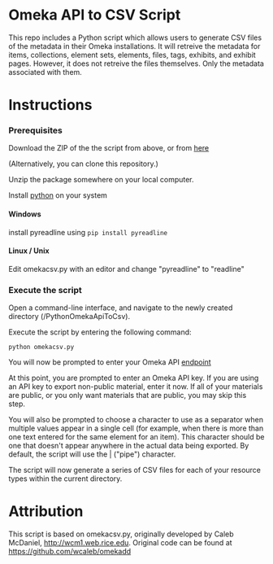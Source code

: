 Omeka API to CSV Script
=======================

This repo includes a Python script which allows users to generate CSV files of the metadata in their Omeka installations. It will retreive the metadata for items, collections, element sets, elements, files, tags, exhibits, and exhibit pages. However, it does not retreive the files themselves. Only the metadata associated with them.

Instructions
============

### Prerequisites
Download the ZIP of the the script from above, or from [here](https://github.com/omeka/PythonOmekaApiToCsv/archive/master.zip)

(Alternatively, you can clone this repository.)

Unzip the package somewhere on your local computer.

Install [python](https://www.python.org/downloads/) on your system

#### Windows
install pyreadline using `pip install pyreadline`
#### Linux / Unix
Edit omekacsv.py with an editor and change "pyreadline" to "readline"

### Execute the script
Open a command-line interface, and navigate to the newly created directory (/PythonOmekaApiToCsv).

Execute the script by entering the following command:
    
    python omekacsv.py

You will now be prompted to enter your Omeka API [endpoint](http://omeka.readthedocs.org/en/latest/Reference/api/for_beginners.html#omeka-s-rest-api)

At this point, you are prompted to enter an Omeka API key. If you are using an API key to export non-public material, enter it now. If all of your materials are public, or you only want materials that are public, you may skip this step.

You will also be prompted to choose a character to use as a separator when multiple values appear in a single cell (for example, when there is more than one text entered for the same element for an item). This character should be one that doesn't appear anywhere in the actual data being exported. By default, the script will use the | ("pipe") character.

The script will now generate a series of CSV files for each of your resource types within the current directory.

Attribution
===========

This script is based on omekacsv.py, originally developed by Caleb McDaniel, <http://wcm1.web.rice.edu>. Original code can be found at https://github.com/wcaleb/omekadd
